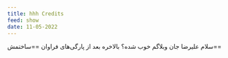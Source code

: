 ```yaml
---
title: hhh Credits
feed: show
date: 11-05-2022
---
```


سلام علیرضا جان
وبلاگم خوب شده؟
بالاخره بعد از پارگی‌‌های فراوان ==ساختمش==